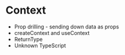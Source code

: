 # Context

- Prop drilling - sending down data as props
- createContext and useContext
- ReturnType
- Unknown TypeScript
